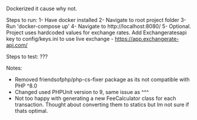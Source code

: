 Dockerized it cause why not.

Steps to run:
1- Have docker installed
2- Navigate to root project folder
3- Run 'docker-compose up'
4- Navigate to http://localhost:8080/
5- Optional. Project uses hardcoded values for exchange rates. Add Exchangeratesapi key to config/keys.ini to use live exchange - https://app.exchangerate-api.com/

Steps to test:
???

Notes:
- Removed friendsofphp/php-cs-fixer package as its not compatible with PHP ^8.0
- Changed used PHPUnit version to 9, same issue as ^^^
- Not too happy with generating a new FeeCalculator class for each transaction. Thought about converting them to statics but Im not sure if thats optimal.